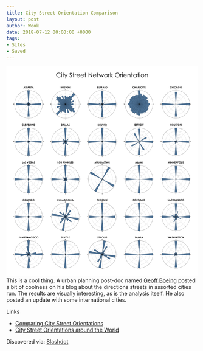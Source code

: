 ```yaml
---
title: City Street Orientation Comparison
layout: post
author: Wook
date: 2018-07-12 00:00:00 +0000
tags:
- Sites
- Saved
---
```

![](/pics/city-streets-orientations-osmnx.png)This is a cool thing.  A urban planning post-doc named [Geoff Boeing](http://geoffboeing.com/about/) posted a bit of coolness on his blog about the directions streets in assorted cities run.  The results are visually interesting, as is the analysis itself.  He also posted an update with some international cities.

Links

* [Comparing City Street Orientations](http://geoffboeing.com/2018/07/comparing-city-street-orientations/)
* [City Street Orientations around the World](http://geoffboeing.com/2018/07/city-street-orientations-world/)

Discovered via: [Slashdot](https://news.slashdot.org/story/18/07/12/1039255/a-look-at-street-network-orientation-in-major-us-cities "A Look at Street Network Orientation in Major US Cities")